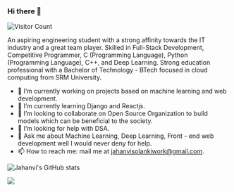 ### Hi there 👋
![Visitor Count](https://profile-counter.glitch.me/{JAHANVISOLANKI5475}/count.svg)

An aspiring engineering student with a strong affinity towards the IT industry and a great team player. Skilled in Full-Stack Development, Competitive Programmer, C (Programming Language), Python (Programming Language), C++, and Deep Learning. Strong education professional with a Bachelor of Technology - BTech focused in cloud computing from SRM University.

- 🔭 I’m currently working on projects based on  machine learning and web development.
- 🌱 I’m currently learning Django and Reactjs.
- 👯 I’m looking to collaborate on Open Source Organization to build models which can be beneficial to the society.
- 🤔 I’m looking for help with DSA.
- 💬 Ask me about Machine Learning, Deep Learning, Front - end web development well I would never deny for help.
- 📫 How to reach me: mail me at jahanvisolankiwork@gmail.com.

![Jahanvi's GitHub stats](https://github-readme-stats.vercel.app/api?username=JAHANVISOLANKI5475&show_icons=true&theme=radical)

<a href="https://github.com/anuraghazra/convoychat">
  <img align="center" src="https://github-readme-stats.vercel.app/api/top-langs/?username=JAHANVISOLANKI5475" />
</a>







